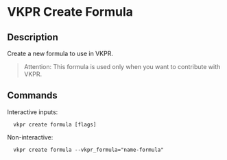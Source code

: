 # VKPR Create Formula

## Description

Create a new formula to use in VKPR.

> Attention: This formula is used only when you want to contribute with VKPR.

## Commands

Interactive inputs:

```
  vkpr create formula [flags]
```

Non-interactive:

```
  vkpr create formula --vkpr_formula="name-formula"
```
